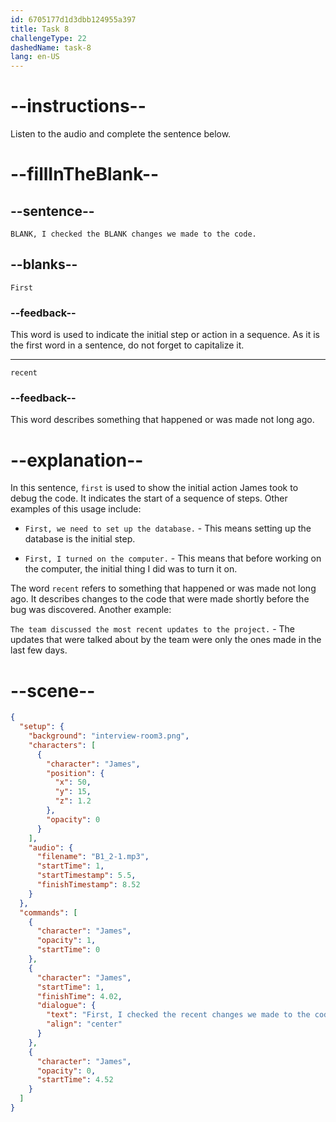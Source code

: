 ```yaml
---
id: 6705177d1d3dbb124955a397
title: Task 8
challengeType: 22
dashedName: task-8
lang: en-US
---
```


<!-- (Audio) James: First, I checked the recent changes we made to the code. -->

# --instructions--

Listen to the audio and complete the sentence below.

# --fillInTheBlank--

## --sentence--

`BLANK, I checked the BLANK changes we made to the code.`

## --blanks--

`First`

### --feedback--

This word is used to indicate the initial step or action in a sequence. As it is the first word in a sentence, do not forget to capitalize it.

---

`recent`

### --feedback--

This word describes something that happened or was made not long ago.

# --explanation--

In this sentence, `first` is used to show the initial action James took to debug the code. It indicates the start of a sequence of steps. Other examples of this usage include:

- `First, we need to set up the database.` - This means setting up the database is the initial step.

- `First, I turned on the computer.` - This means that before working on the computer, the initial thing I did was to turn it on.

The word `recent` refers to something that happened or was made not long ago. It describes changes to the code that were made shortly before the bug was discovered. Another example:

`The team discussed the most recent updates to the project.` - The updates that were talked about by the team were only the ones made in the last few days.

# --scene--

```json
{
  "setup": {
    "background": "interview-room3.png",
    "characters": [
      {
        "character": "James",
        "position": {
          "x": 50,
          "y": 15,
          "z": 1.2
        },
        "opacity": 0
      }
    ],
    "audio": {
      "filename": "B1_2-1.mp3",
      "startTime": 1,
      "startTimestamp": 5.5,
      "finishTimestamp": 8.52
    }
  },
  "commands": [
    {
      "character": "James",
      "opacity": 1,
      "startTime": 0
    },
    {
      "character": "James",
      "startTime": 1,
      "finishTime": 4.02,
      "dialogue": {
        "text": "First, I checked the recent changes we made to the code.",
        "align": "center"
      }
    },
    {
      "character": "James",
      "opacity": 0,
      "startTime": 4.52
    }
  ]
}
```
